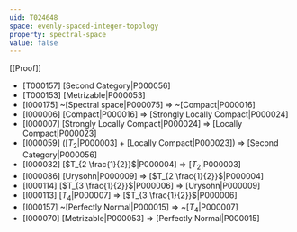 ```yaml
---
uid: T024648
space: evenly-spaced-integer-topology
property: spectral-space
value: false
---
```

[[Proof]]

* [T000157] [Second Category|P000056]
* [T000153] [Metrizable|P000053]
* [I000175] ~[Spectral space|P000075] => ~[Compact|P000016]
* [I000006] [Compact|P000016] => [Strongly Locally Compact|P000024]
* [I000007] [Strongly Locally Compact|P000024] => [Locally Compact|P000023]
* [I000059] ([$T_2$|P000003] + [Locally Compact|P000023]) => [Second Category|P000056]
* [I000032] [$T_{2 \frac{1}{2}}$|P000004] => [$T_2$|P000003]
* [I000086] [Urysohn|P000009] => [$T_{2 \frac{1}{2}}$|P000004]
* [I000114] [$T_{3 \frac{1}{2}}$|P000006] => [Urysohn|P000009]
* [I000113] [$T_4$|P000007] => [$T_{3 \frac{1}{2}}$|P000006]
* [I000157] ~[Perfectly Normal|P000015] => ~[$T_4$|P000007]
* [I000070] [Metrizable|P000053] => [Perfectly Normal|P000015]


